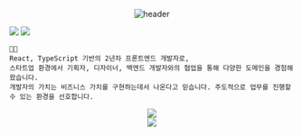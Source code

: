 <div align="center">

![header](https://capsule-render.vercel.app/api?type=venom&height=300&color=gradient&text=ygleee&desc=FrontEnd%20Developer&section=header&reversal=false&textBg=false&fontColor=000000&fontSize=100&fontAlign=65&animation=twinkling&descAlignY=64&descAlign=72)

</div>

<!-- 애니메이션 스타일 -->
<img src="https://readme-typing-svg.herokuapp.com?font=Fira+Code&pause=1000&color=F75C7E&width=435&lines=Frontend+Developer;React+%26+TypeScript+Enthusiast;Always+learning+new+things" />

<img src="https://img.shields.io/badge/☕%20Coffee-Lover-brown?style=for-the-badge" />

```
🧑‍💻 
React, TypeScript 기반의 2년차 프론트엔드 개발자로,
스타트업 환경에서 기획자, 디자이너, 백엔드 개발자와의 협업을 통해 다양한 도메인을 경험해왔습니다.
개발자의 가치는 비즈니스 가치를 구현하는데서 나온다고 믿습니다. 주도적으로 업무를 진행할 수 있는 환경을 선호합니다.
```

<div align="center">
<a href="https://fkawnltjsejdj.tistory.com/" target="_blank"><img src="https://img.shields.io/badge/click!-blog?style=social&logo=readme&logoColor=0ABF53&label=Blog%20%7C%20Tistory" /></a>
</div>

<div align="center">
<a href="https://translucent-bit-b63.notion.site/21fa47c9249a80739a0fed158b04b818?pvs=73" target="_blank"><img src="https://img.shields.io/badge/click!-portfolio?style=social&logo=readme&logoColor=2C5BB4&label=Portfolio%20%7C%20Notion" /></a>
</div>
